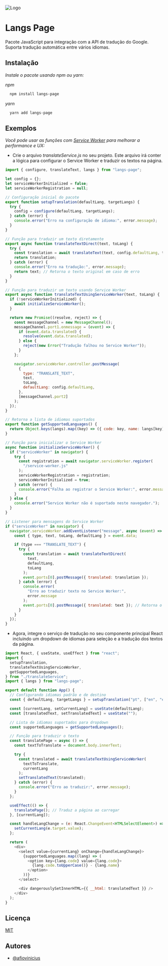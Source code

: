 ![Logo](https://i.imgur.com/SYwLxUU.png)

# Langs Page

Pacote JavaScript para integração com a API de tradução do Google. Suporta tradução automática entre vários idiomas.

## Instalação

_Instale o pacote usando npm ou yarn:_

_npm_

```bash
  npm install langs-page
```

_yarn_

```bash
  yarn add langs-page
```

## Exemplos

_Você pode usar as funções com [Service Worker](https://developer.mozilla.org/en-US/docs/Web/API/Service_Worker_API) para melhorar a performance e UX:_

- Crie o arquivo _translateService.js_ no seu projeto. Este arquivo irá conter a lógica para configurar o Service Worker e traduzir os textos na página.

```javascript
import { configure, translateText, langs } from "langs-page";

let config = {};
let serviceWorkerInitialized = false;
let serviceWorkerRegistration = null;

// Configuração inicial do pacote
export function setupTranslation(defaultLang, targetLangs) {
  try {
    config = configure(defaultLang, targetLangs);
  } catch (error) {
    console.error("Erro na configuração de idioma:", error.message);
  }
}

// Função para traduzir um texto diretamente
export async function translateTextDirect(text, toLang) {
  try {
    const translation = await translateText(text, config.defaultLang, toLang);
    return translation;
  } catch (error) {
    console.error("Erro na tradução:", error.message);
    return text; // Retorna o texto original em caso de erro
  }
}

// Função para traduzir um texto usando Service Worker
export async function translateTextUsingServiceWorker(text, toLang) {
  if (!serviceWorkerInitialized) {
    await initializeServiceWorker();
  }

  return new Promise((resolve, reject) => {
    const messageChannel = new MessageChannel();
    messageChannel.port1.onmessage = (event) => {
      if (event.data.translated) {
        resolve(event.data.translated);
      } else {
        reject(new Error("Tradução falhou no Service Worker"));
      }
    };

    navigator.serviceWorker.controller.postMessage(
      {
        type: "TRANSLATE_TEXT",
        text,
        toLang,
        defaultLang: config.defaultLang,
      },
      [messageChannel.port2]
    );
  });
}

// Retorna a lista de idiomas suportados
export function getSupportedLanguages() {
  return Object.keys(langs).map((key) => ({ code: key, name: langs[key] }));
}

// Função para inicializar o Service Worker
async function initializeServiceWorker() {
  if ("serviceWorker" in navigator) {
    try {
      const registration = await navigator.serviceWorker.register(
        "/service-worker.js"
      );
      serviceWorkerRegistration = registration;
      serviceWorkerInitialized = true;
    } catch (error) {
      console.error("Falha ao registrar o Service Worker:", error.message);
    }
  } else {
    console.error("Service Worker não é suportado neste navegador.");
  }
}

// Listener para mensagens do Service Worker
if ("serviceWorker" in navigator) {
  navigator.serviceWorker.addEventListener("message", async (event) => {
    const { type, text, toLang, defaultLang } = event.data;

    if (type === "TRANSLATE_TEXT") {
      try {
        const translation = await translateTextDirect(
          text,
          defaultLang,
          toLang
        );
        event.ports[0].postMessage({ translated: translation });
      } catch (error) {
        console.error(
          "Erro ao traduzir texto no Service Worker:",
          error.message
        );
        event.ports[0].postMessage({ translated: text }); // Retorna o texto original em caso de erro
      }
    }
  });
}
```

- Agora, integre o serviço de tradução no seu componente principal React incluindo um dropdown de idiomas para seleção e a tradução dos textos da página.

```javascript
import React, { useState, useEffect } from "react";
import {
  setupTranslation,
  translateTextUsingServiceWorker,
  getSupportedLanguages,
} from "./translateService";
import { langs } from "langs-page";

export default function App() {
  // Configurando idiomas padrão e de destino
  const { defaultLang, targetLangs } = setupTranslation("pt", ["en", "es"]);

  const [currentLang, setCurrentLang] = useState(defaultLang);
  const [translatedText, setTranslatedText] = useState("");

  // Lista de idiomas suportados para dropdown
  const supportedLanguages = getSupportedLanguages();

  // Função para traduzir o texto
  const translatePage = async () => {
    const textToTranslate = document.body.innerText;

    try {
      const translated = await translateTextUsingServiceWorker(
        textToTranslate,
        currentLang
      );
      setTranslatedText(translated);
    } catch (error) {
      console.error("Erro ao traduzir:", error.message);
    }
  };

  useEffect(() => {
    translatePage(); // Traduz a página ao carregar
  }, [currentLang]);

  const handleLangChange = (e: React.ChangeEvent<HTMLSelectElement>) => {
    setCurrentLang(e.target.value);
  };

  return (
    <div>
      <select value={currentLang} onChange={handleLangChange}>
        {supportedLanguages.map((lang) => (
          <option key={lang.code} value={lang.code}>
            {lang.code.toUpperCase()} - {lang.name}
          </option>
        ))}
      </select>

      <div dangerouslySetInnerHTML={{ __html: translatedText }} />
    </div>
  );
}
```

## Licença

[MIT](https://choosealicense.com/licenses/mit/)

## Autores

- [@afiovinicius](https://www.github.com/afiovinicius)
